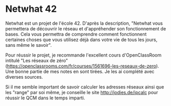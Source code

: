 # Netwhat 42

Netwhat est un projet de l'école 42. D'après la description, "Netwhat vous permettera de découvrir le réseau et d'appréhender son fonctionnement de bases. Cela vous permettra de comprendre comment fonctionnent certaines choses que vous utilisez déjà dans votre vie de tous les jours, sans même le savoir".

Pour réussir le projet, je recommande l'excellent cours d'OpenClassRoom intitulé "Les réseaux de zéro" (https://openclassrooms.com/fr/courses/1561696-les-reseaux-de-zero). Une bonne partie de mes notes en sont tirées. Je les ai complété avec diverses sources. 

Si il me semble important de savoir calculer les adresses réseaux ainsi que les "range" par soi même, je conseille le site http://jodies.de/ipcalc pour réussir le QCM dans le temps imparti.
